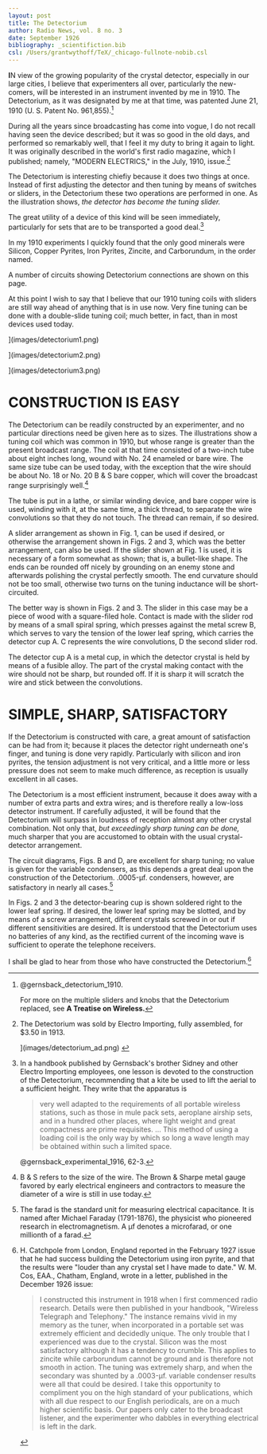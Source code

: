```yaml
---
layout: post
title: The Detectorium
author: Radio News, vol. 8 no. 3
date: September 1926
bibliography: _scientifiction.bib
csl: /Users/grantwythoff/TeX/_chicago-fullnote-nobib.csl
---
```


**I**N view of the growing popularity of the crystal detector, especially in our large cities, I believe that experimenters all over, particularly the new-comers, will be interested in an instrument invented by me in 1910. The Detectorium, as it was designated by me at that time, was patented June 21, 1910 (U. S. Patent No. 961,855).[^855]

During all the years since broadcasting has come into vogue, I do not recall having seen the device described; but it was so good in the old days, and performed so remarkably well, that I feel it my duty to bring it again to light. It was originally described in the world's first radio magazine, which I published; namely, "MODERN ELECTRICS," in the July, 1910, issue.[^dtc]

The Detectorium is interesting chiefiy because it does two things at once. Instead of first adjusting the detector and then tuning by means of switches or sliders, in the Detectorium these two operations are performed in one. As the illustration shows, *the detector has become the tuning slider.*

The great utility of a device of this kind will be seen immediately, particularly for sets that are to be transported a good deal.[^prt]

In my 1910 experiments I quickly found that the only good minerals were Silicon, Copper Pyrites, Iron Pyrites, Zincite, and Carborundum, in the order named.

A number of circuits showing Detectorium connections are shown on this page.

At this point I wish to say that I believe that our 1910 tuning coils with sliders are still way ahead of anything that is in use now. Very fine tuning can be done with a double-slide tuning coil; much better, in fact, than in most devices used today.

](images/detectorium1.png)

](images/detectorium2.png)

](images/detectorium3.png)

CONSTRUCTION IS EASY
=====================

The Detectorium can be readily constructed by an experimenter, and no particular directions need be given here as to sizes. The illustrations show a tuning coil which was common in 1910, but whose range is greater than the present broadcast range. The coil at that time consisted of a two-inch tube about eight inches long, wound with No. 24 enameled or bare wire. The same size tube can be used today, with the exception that the wire should be about No. 18 or No. 20 B & S bare copper, which will cover the broadcast range surprisingly well.[^wniv]

The tube is put in a lathe, or similar winding device, and bare copper wire is used, winding with it, at the same time, a thick thread, to separate the wire convolutions so that they do not touch. The thread can remain, if so desired.

A slider arrangement as shown in Fig. 1, can be used if desired, or otherwise the arrangement shown in Figs. 2 and 3, which was the better arrangement, can also be used. If the slider shown at Fig. 1 is used, it is necessary of a form somewhat as shown; that is, a bullet-like shape. The ends can be rounded off nicely by grounding on an enemy stone and afterwards polishing the crystal perfectly smooth. The end curvature should not be too small, otherwise two turns on the tuning inductance will be short-circuited.

The better way is shown in Figs. 2 and 3. The slider in this case may be a piece of wood with a square-filed hole. Contact is made with the slider rod by means of a small spiral spring, which presses against the metal screw B, which serves to vary the tension of the lower leaf spring, which carries the detector cup A. C represents the wire convolutions, D the second slider rod.

The detector cup A is a metal cup, in which the detector crystal is held by means of a fusible alloy. The part of the crystal making contact with the wire should not be sharp, but rounded off. If it is sharp it will scratch the wire and stick between the convolutions.

SIMPLE, SHARP, SATISFACTORY
============================

If the Detectorium is constructed with care, a great amount of satisfaction can be had from it; because it places the detector right underneath one's finger, and tuning is done very rapidly. Particularly with silicon and iron pyrites, the tension adjustment is not very critical, and a little more or less pressure does not seem to make much difference, as reception is usually excellent in all cases.

The Detectorium is a most efficient instrument, because it does away with a number of extra parts and extra wires; and is therefore really a low-loss detector instrument. If carefully adjusted, it will be found that the Detectorium will surpass in loudness of reception almost any other crystal combination. Not only that, *but exceedingly sharp tuning can be done,* much sharper that you are accustomed to obtain with the usual crystal-detector arrangement. 

The circuit diagrams, Figs. B and D, are excellent for sharp tuning; no value is given for the variable condensers, as this depends a great deal upon the construction of the Detectorium. .0005-µf. condensers, however, are satisfactory in nearly all cases.[^frd]

In Figs. 2 and 3 the detector-bearing cup is shown soldered right to the lower leaf spring. If desired, the lower leaf spring may be slotted, and by means of a screw arrangement, different crystals screwed in or out if different sensitivities are desired. It is understood that the Detectorium uses no batteries of any kind, as the rectified current of the incoming wave is sufficient to operate the telephone receivers.

I shall be glad to hear from those who have constructed the Detectorium.[^rdr]

[^rdr]: H. Catchpole from London, England reported in the February 1927 issue that he had success building the Detectorium using iron pyrite, and that the results were "louder than any crystal set I have made to date."  W. M. Cos, EAA., Chatham, England, wrote in a letter, published in the December 1926 issue:

    > I constructed this instrument in 1918 when I first commenced radio research. Details were then published in your handbook, "Wireless Telegraph and Telephony." The instance remains vivid in my memory as the tuner, when incorporated in a portable set was extremely efficient and decidedly unique. The only trouble that I experienced was due to the crystal. Silicon was the most satisfactory although it has a tendency to crumble. This applies to zincite while carborundum cannot be ground and is therefore not smooth in action. The tuning was extremely sharp, and when the secondary was shunted by a .0003-µf. variable condenser results were all that could be desired. I take this opportunity to compliment you on the high standard of your publications, which with all due respect to our English periodicals, are on a much higher scientific basis. Our papers only cater to the broadcast listener, and the experimenter who dabbles in everything electrical is left in the dark.

[^855]: @gernsback_detectorium_1910.

    For more on the multiple sliders and knobs that the Detectorium replaced, see **A Treatise on Wireless.**

[^dtc]: The Detectorium was sold by Electro Importing, fully assembled, for $3.50 in 1913.

    ](images/detectorium_ad.png) <!-- no figure -->

[^prt]: In a handbook published by Gernsback's brother Sidney and other Electro Importing employees, one lesson is devoted to the construction of the Detectorium, recommending that a kite be used to lift the aerial to a sufficient height.  They write that the apparatus is

    > very well adapted to the requirements of all portable wireless stations, such as those in mule pack sets, aeroplane airship sets, and in a hundred other places, where light weight and great compactness are prime requisites. … This method of using a loading coil is the only way by which so long a wave length may be obtained within such a limited space.  
    
    @gernsback_experimental_1916, 62-3.
    
[^frd]: The farad is the standard unit for measuring electrical capacitance. It is named after Michael Faraday (1791-1876), the physicist who pioneered research in electromagnetism. A µf denotes a microfarad, or one millionth of a farad.

[^wniv]: B & S refers to the size of the wire.  The Brown & Sharpe metal gauge favored by early electrical engineers and contractors to measure the diameter of a wire is still in use today. 